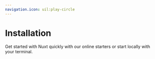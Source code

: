 ```yaml
---
navigation.icon: uil:play-circle
---
```


# Installation

Get started with Nuxt quickly with our online starters or start locally with your terminal.

